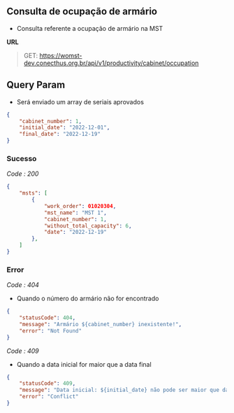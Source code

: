 ## Consulta de ocupação de armário
- Consulta referente a ocupação de armário na MST

**URL**
>GET: https://womst-dev.conecthus.org.br/api/v1/productivity/cabinet/occupation

## Query Param
* Será enviado um array de seriais aprovados
```json
{
    "cabinet_number": 1,
	"initial_date": "2022-12-01",
    "final_date": "2022-12-19"
}
```

### Sucesso
*Code : 200*
```json
{
  	"msts": [
        {
            "work_order": 01020304,
            "mst_name": "MST 1",
            "cabinet_number": 1,
            "without_total_capacity": 6,
            "date": "2022-12-19"
        },
    ]
}
```

### Error
*Code : 404*
* Quando o número do armário não for encontrado
```json
{
	"statusCode": 404,
	"message": "Armário ${cabinet_number} inexistente!",
	"error": "Not Found"
}
```

*Code : 409*
* Quando a data inicial for maior que a data final
```json
{
	"statusCode": 409,
	"message": "Data inicial: ${initial_date} não pode ser maior que data final: ${final_date}!",
	"error": "Conflict"
}
```